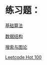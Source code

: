 # 练习题：

[基础算法](基础算法/基础算法.md "基础算法")

[数据结构](数据结构/数据结构.md "数据结构")

[搜索与图论](搜索与图论/搜索与图论.md "搜索与图论")

[Leetcode Hot 100](<Leetcode Hot 100/Leetcode Hot 100.md> "Leetcode Hot 100")

